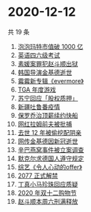 # 2020-12-12

共 19 条

<!-- BEGIN ZHIHUSEARCH -->
<!-- 最后更新时间 Sat Dec 12 2020 22:07:30 GMT+0800 (CST) -->
1. [泡泡玛特市值破 1000 亿](https://www.zhihu.com/search?q=泡泡玛特)
1. [英语四六级考试](https://www.zhihu.com/search?q=四六级考试)
1. [素媛案罪犯赵斗顺出狱](https://www.zhihu.com/search?q=素媛案罪犯)
1. [韩国导演金基德逝世](https://www.zhihu.com/search?q=金基德)
1. [霉霉新专辑《evermore》](https://www.zhihu.com/search?q=evermore)
1. [TGA 年度游戏](https://www.zhihu.com/search?q=tga)
1. [苏宁回应「股权质押」](https://www.zhihu.com/search?q=苏宁)
1. [新疆吐鲁番疫情](https://www.zhihu.com/search?q=新疆疫情)
1. [保罗乔治顶薪续约快船](https://www.zhihu.com/search?q=保罗乔治)
1. [网红拉姆前夫被批捕](https://www.zhihu.com/search?q=拉姆前夫)
1. [去世 12 年被偷挖配阴亲](https://www.zhihu.com/search?q=阴亲)
1. [网传金基德因新冠逝世](https://www.zhihu.com/search?q=金基德)
1. [辛巴燕窝事件被立案调查](https://www.zhihu.com/search?q=辛巴燕窝)
1. [默克尔求德国人遵守规定](https://www.zhihu.com/search?q=默克尔)
1. [综艺《令人心动的offer》](https://www.zhihu.com/search?q=令人心动的offer)
1. [2077 正式解禁](https://www.zhihu.com/search?q=赛博朋克2077)
1. [丁真小马珍珠回应质疑](https://www.zhihu.com/search?q=丁真小马)
1. [2020 年双十二购物节](https://www.zhihu.com/search?q=双十二)
1. [赵斗顺本周六刑满释放](https://www.zhihu.com/search?q=素媛案)
<!-- END ZHIHUSEARCH -->
